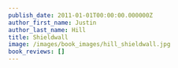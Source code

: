 ```yaml
---
publish_date: 2011-01-01T00:00:00.000000Z
author_first_name: Justin
author_last_name: Hill
title: Shieldwall
image: /images/book_images/hill_shieldwall.jpg
book_reviews: []
---
```

